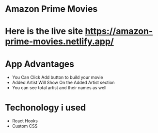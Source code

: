 # Amazon Prime Movies

# Here is the live site https://amazon-prime-movies.netlify.app/



# App Advantages 



* You Can Click Add button to build your movie
* Added Artist Will Show On the Added Artist section
* You can see total artist and their names as well




 # Techonology i used
 * React Hooks 
 * Custom CSS 

